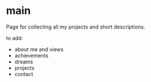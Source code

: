 # main
Page for collecting all my projects and short descriptions.

to add:
- about me and views
- achievements
- dreams
- projects
- contact
